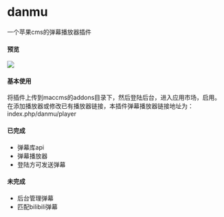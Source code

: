 # danmu
 一个苹果cms的弹幕播放器插件

#### 预览

![](https://s3.bmp.ovh/imgs/2021/10/ffa6c9e258edcdc8.png)

#### 基本使用

将插件上传到maccms的addons目录下，然后登陆后台，进入应用市场，启用。在添加播放器或修改已有播放器链接，本插件弹幕播放器链接地址为：index.php/danmu/player

#### 已完成

- 弹幕库api
- 弹幕播放器
- 登陆方可发送弹幕

#### 未完成

- 后台管理弹幕
- 匹配bilibili弹幕
